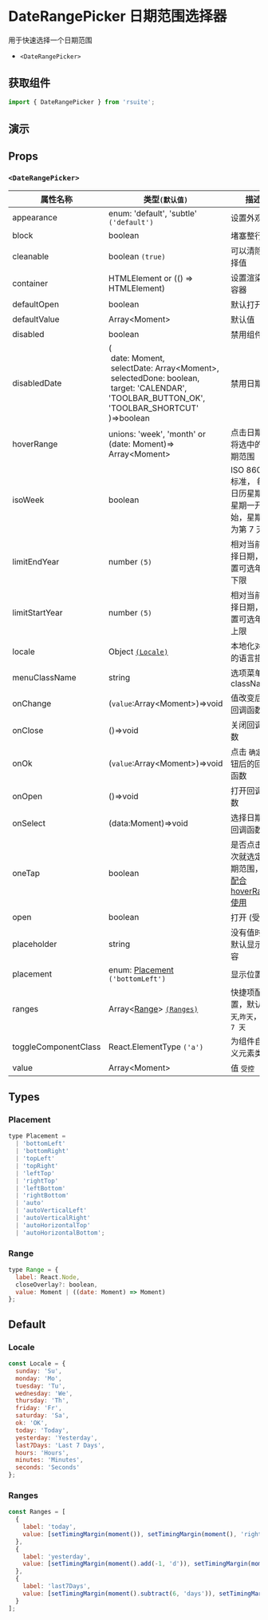# DateRangePicker 日期范围选择器

用于快速选择一个日期范围

* `<DateRangePicker>`

## 获取组件

```js
import { DateRangePicker } from 'rsuite';
```

## 演示

<!--{demo}-->

## Props

### `<DateRangePicker>`

| 属性名称             | 类型`(默认值)`                                                                                                                                                           | 描述                                                            |
| -------------------- | ------------------------------------------------------------------------------------------------------------------------------------------------------------------------ | --------------------------------------------------------------- |
| appearance           | enum: 'default', 'subtle' `('default')`                                                                                                                                  | 设置外观                                                        |
| block                | boolean                                                                                                                                                                  | 堵塞整行                                                        |
| cleanable            | boolean `(true)`                                                                                                                                                         | 可以清除选择值                                                  |
| container            | HTMLElement or (() => HTMLElement)                                                                                                                                       | 设置渲染的容器                                                  |
| defaultOpen          | boolean                                                                                                                                                                  | 默认打开                                                        |
| defaultValue         | Array&lt;Moment&gt;                                                                                                                                                      | 默认值                                                          |
| disabled             | boolean                                                                                                                                                                  | 禁用组件                                                        |
| disabledDate         | (<br/>&nbsp;date: Moment,<br/> &nbsp;selectDate: Array&lt;Moment&gt;,<br/> &nbsp;selectedDone: boolean, <br/> &nbsp;target: 'CALENDAR', 'TOOLBAR_BUTTON_OK', 'TOOLBAR_SHORTCUT' <br/>)=>boolean | 禁用日期                                                        |
| hoverRange           | unions: 'week', 'month' or (date: Moment)=> Array&lt;Moment&gt;                                                                                                          | 点击日期时将选中的日期范围                                      |
| isoWeek              | boolean                                                                                                                                                                  | ISO 8601 标准， 每个日历星期从星期一开始，星期日为第 7 天       |
| limitEndYear         | number `(5)`                                                                                                                                                             | 相对当前选择日期，设置可选年份下限                              |
| limitStartYear       | number `(5)`                                                                                                                                                             | 相对当前选择日期，设置可选年份上限                              |
| locale               | Object [`(Locale)`](#Locale)                                                                                                                                             | 本地化对应的语言描述                                            |
| menuClassName        | string                                                                                                                                                                   | 选项菜单的 className                                            |
| onChange             | (`value`:Array&lt;Moment&gt;)=>void                                                                                                                                      | 值改变后的回调函数                                              |
| onClose              | ()=>void                                                                                                                                                                 | 关闭回调函数                                                    |
| onOk                 | (`value`:Array&lt;Moment&gt;)=>void                                                                                                                                      | 点击 `确定` 按钮后的回调函数                                    |
| onOpen               | ()=>void                                                                                                                                                                 | 打开回调函数                                                    |
| onSelect             | (data:Moment)=>void                                                                                                                                                      | 选择日期的回调函数                                              |
| oneTap               | boolean                                                                                                                                                                  | 是否点击一次就选定日期范围，可[配合 hoverRange 使用](#单击模式) |
| open                 | boolean                                                                                                                                                                  | 打开 (受控)                                                     |
| placeholder          | string                                                                                                                                                                   | 没有值时候默认显示内容                                          |
| placement            | enum: [Placement](#Placement) `('bottomLeft')`                                                                                                                           | 显示位置                                                        |
| ranges               | Array<[Range](#Range)> [`(Ranges)`](#Ranges)                                                                                                                             | 快捷项配置，默认 `今天`,`昨天`，`最近 7 天`                     |
| toggleComponentClass | React.ElementType `('a')`                                                                                                                                                | 为组件自定义元素类型                                            |
| value                | Array&lt;Moment&gt;                                                                                                                                                      | 值 `受控`                                                       |
## Types

### Placement

```js
type Placement =
  | 'bottomLeft'
  | 'bottomRight'
  | 'topLeft'
  | 'topRight'
  | 'leftTop'
  | 'rightTop'
  | 'leftBottom'
  | 'rightBottom'
  | 'auto'
  | 'autoVerticalLeft'
  | 'autoVerticalRight'
  | 'autoHorizontalTop'
  | 'autoHorizontalBottom';
```

### Range

```js
type Range = {
  label: React.Node,
  closeOverlay?: boolean,
  value: Moment | ((date: Moment) => Moment)
};
```

## Default

### Locale

```js
const Locale = {
  sunday: 'Su',
  monday: 'Mo',
  tuesday: 'Tu',
  wednesday: 'We',
  thursday: 'Th',
  friday: 'Fr',
  saturday: 'Sa',
  ok: 'OK',
  today: 'Today',
  yesterday: 'Yesterday',
  last7Days: 'Last 7 Days',
  hours: 'Hours',
  minutes: 'Minutes',
  seconds: 'Seconds'
};
```

### Ranges

```js
const Ranges = [
  {
    label: 'today',
    value: [setTimingMargin(moment()), setTimingMargin(moment(), 'right')]
  },
  {
    label: 'yesterday',
    value: [setTimingMargin(moment().add(-1, 'd')), setTimingMargin(moment().add(-1, 'd'), 'right')]
  },
  {
    label: 'last7Days',
    value: [setTimingMargin(moment().subtract(6, 'days')), setTimingMargin(moment(), 'right')]
  }
];
```
